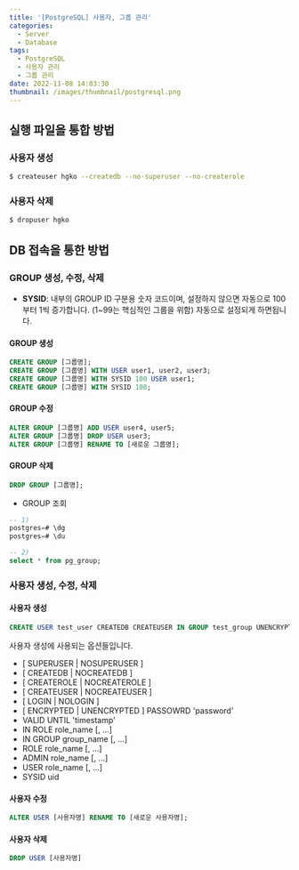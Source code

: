```yaml
---
title: '[PostgreSQL] 사용자, 그룹 관리'
categories:
  - Server
  - Database
tags:
  - PostgreSQL
  - 사용자 관리
  - 그룹 관리
date: 2022-11-08 14:03:30
thumbnail: /images/thumbnail/postgresql.png
---
```


## 실행 파일을 통합 방법

### 사용자 생성

```bash
$ createuser hgko --createdb --no-superuser --no-createrole
```

### 사용자 삭제

```bash
$ dropuser hgko
```

## DB 접속을 통한 방법

### GROUP 생성, 수정, 삭제

- **SYSID**: 내부의 GROUP ID 구분용 숫자 코드이며, 설정하지 않으면 자동으로 100부터 1씩 증가합니다. (1~99는 핵심적인 그룹을 위함) 자동으로 설정되게 하면됩니다.

#### GROUP 생성

```sql
CREATE GROUP [그룹명];
CREATE GROUP [그룹명] WITH USER user1, user2, user3;
CREATE GROUP [그룹명] WITH SYSID 100 USER user1;
CREATE GROUP [그룹명] WITH SYSID 100;
```

#### GROUP 수정

```sql
ALTER GROUP [그룹명] ADD USER user4, user5;
ALTER GROUP [그룹명] DROP USER user3;
ALTER GROUP [그룹명] RENAME TO [새로운 그룹명];
```

#### GROUP 삭제

```sql
DROP GROUP [그룹명];
```

- GROUP 조회

```sql
-- 1)
postgres=# \dg
postgres=# \du

-- 2)
select * from pg_group;
```

### 사용자 생성, 수정, 삭제

#### 사용자 생성

```sql
CREATE USER test_user CREATEDB CREATEUSER IN GROUP test_group UNENCRYPTED PASSWORD '1234';
```

사용자 생성에 사용되는 옵션들입니다.

- [ SUPERUSER | NOSUPERUSER ]
- [ CREATEDB | NOCREATEDB ]
- [ CREATEROLE | NOCREATEROLE ]
- [ CREATEUSER | NOCREATEUSER ]
- [ LOGIN | NOLOGIN ]
- [ ENCRYPTED | UNENCRYPTED ] PASSOWRD 'password'
- VALID UNTIL 'timestamp'
- IN ROLE role_name [, ...]
- IN GROUP group_name [, ...]
- ROLE role_name [, ...]
- ADMIN role_name [, ...]
- USER role_name [, ...]
- SYSID uid

#### 사용자 수정

```sql
ALTER USER [사용자명] RENAME TO [새로운 사용자명];
```

#### 사용자 삭제

```sql
DROP USER [사용자명]
```

